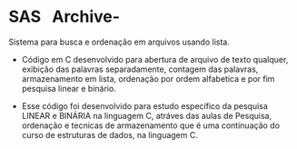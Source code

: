 # SAS&nbsp;&nbsp;&nbsp;Archive-
Sistema para busca e ordenação em arquivos usando lista.

- Código em C desenvolvido para abertura de arquivo de texto qualquer, exibição
das palavras separadamente, contagem das palavras, armazenamento em lista, 
ordenação por ordem alfabetica e por fim pesquisa linear e binário.

- Esse código foi desenvolvido para estudo específico da pesquisa LINEAR e BINÁRIA 
na linguagem C, atráves das aulas de Pesquisa, ordenação e tecnicas de armazenamento 
que é uma continuação do curso de estruturas de dados, na linguagem C.
